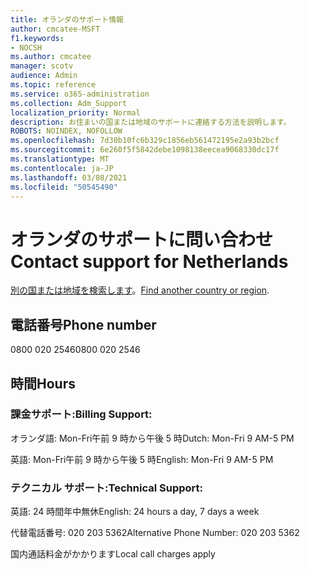 ```yaml
---
title: オランダのサポート情報
author: cmcatee-MSFT
f1.keywords:
- NOCSH
ms.author: cmcatee
manager: scotv
audience: Admin
ms.topic: reference
ms.service: o365-administration
ms.collection: Adm_Support
localization_priority: Normal
description: お住まいの国または地域のサポートに連絡する方法を説明します。
ROBOTS: NOINDEX, NOFOLLOW
ms.openlocfilehash: 7d30b10fc6b329c1856eb561472195e2a93b2bcf
ms.sourcegitcommit: 6e260f5f5842debe1098138eecea9068330dc17f
ms.translationtype: MT
ms.contentlocale: ja-JP
ms.lasthandoff: 03/08/2021
ms.locfileid: "50545490"
---
```

# <a name="contact-support-for-netherlands"></a><span data-ttu-id="7eb83-103">オランダのサポートに問い合わせ</span><span class="sxs-lookup"><span data-stu-id="7eb83-103">Contact support for Netherlands</span></span>

<span data-ttu-id="7eb83-104">[別の国または地域を検索します](../contact-support-for-business-products.md)。</span><span class="sxs-lookup"><span data-stu-id="7eb83-104">[Find another country or region](../contact-support-for-business-products.md).</span></span>

## <a name="phone-number"></a><span data-ttu-id="7eb83-105">電話番号</span><span class="sxs-lookup"><span data-stu-id="7eb83-105">Phone number</span></span>
<span data-ttu-id="7eb83-106">0800 020 2546</span><span class="sxs-lookup"><span data-stu-id="7eb83-106">0800 020 2546</span></span>

## <a name="hours"></a><span data-ttu-id="7eb83-107">時間</span><span class="sxs-lookup"><span data-stu-id="7eb83-107">Hours</span></span>
### <a name="billing-support"></a><span data-ttu-id="7eb83-108">課金サポート:</span><span class="sxs-lookup"><span data-stu-id="7eb83-108">Billing Support:</span></span>

<span data-ttu-id="7eb83-109">オランダ語: Mon-Fri午前 9 時から午後 5 時</span><span class="sxs-lookup"><span data-stu-id="7eb83-109">Dutch: Mon-Fri 9 AM-5 PM</span></span>

<span data-ttu-id="7eb83-110">英語: Mon-Fri午前 9 時から午後 5 時</span><span class="sxs-lookup"><span data-stu-id="7eb83-110">English: Mon-Fri 9 AM-5 PM</span></span>

### <a name="technical-support"></a><span data-ttu-id="7eb83-111">テクニカル サポート:</span><span class="sxs-lookup"><span data-stu-id="7eb83-111">Technical Support:</span></span>

<span data-ttu-id="7eb83-112">英語: 24 時間年中無休</span><span class="sxs-lookup"><span data-stu-id="7eb83-112">English: 24 hours a day, 7 days a week</span></span>

<span data-ttu-id="7eb83-113">代替電話番号: 020 203 5362</span><span class="sxs-lookup"><span data-stu-id="7eb83-113">Alternative Phone Number: 020 203 5362</span></span>

<span data-ttu-id="7eb83-114">国内通話料金がかかります</span><span class="sxs-lookup"><span data-stu-id="7eb83-114">Local call charges apply</span></span>
